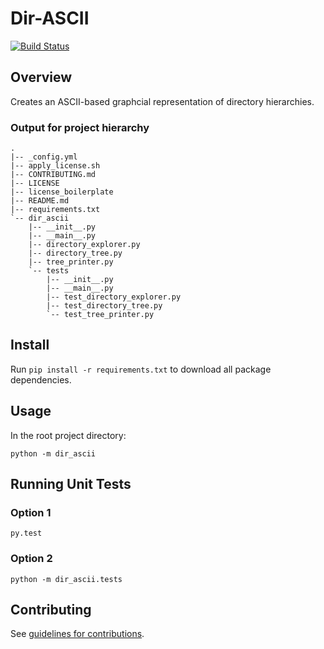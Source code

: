 # Dir-ASCII #

[![Build Status](https://travis-ci.org/tdeh/dir-ascii.svg?branch=master)](https://travis-ci.org/tdeh/dir-ascii)

## Overview ##

Creates an ASCII-based graphcial representation of directory hierarchies.

### Output for project hierarchy ###

```
.
|-- _config.yml
|-- apply_license.sh
|-- CONTRIBUTING.md
|-- LICENSE
|-- license_boilerplate
|-- README.md
|-- requirements.txt
`-- dir_ascii
    |-- __init__.py
    |-- __main__.py
    |-- directory_explorer.py
    |-- directory_tree.py
    |-- tree_printer.py
    `-- tests
        |-- __init__.py
        |-- __main__.py
        |-- test_directory_explorer.py
        |-- test_directory_tree.py
        `-- test_tree_printer.py
```

## Install ##

Run `pip install -r requirements.txt` to download all package dependencies.

## Usage ##

In the root project directory:

    python -m dir_ascii

## Running Unit Tests ##

### Option 1 ###

    py.test

### Option 2 ###

    python -m dir_ascii.tests

## Contributing ##

See [guidelines for contributions](CONTRIBUTING.md).
